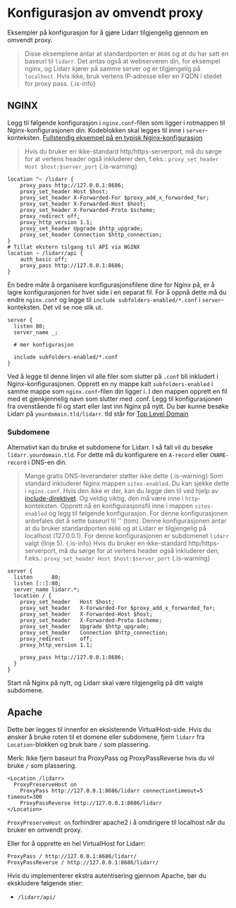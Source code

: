 # Konfigurasjon av omvendt proxy

Eksempler på konfigurasjon for å gjøre Lidarr tilgjengelig gjennom en omvendt proxy.

> Disse eksemplene antar at standardporten er `8686` og at du har satt en baseurl til `lidarr`. Det antas også at webserveren din, for eksempel nginx, og Lidarr kjører på samme server og er tilgjengelig på `localhost`. Hvis ikke, bruk vertens IP-adresse eller en FQDN i stedet for proxy pass.
{.is-info}

## NGINX

Legg til følgende konfigurasjon i `nginx.conf`-filen som ligger i rotmappen til Nginx-konfigurasjonen din. Kodeblokken skal legges til inne i `server`-konteksten. [Fullstendig eksempel på en typisk Nginx-konfigurasjon](https://www.nginx.com/resources/wiki/start/topics/examples/full/)

> Hvis du bruker en ikke-standard http/https-serverport, må du sørge for at vertens header også inkluderer den, f.eks.: `proxy_set_header Host $host:$server_port` {.is-warning}

```nginx
location ^~ /lidarr {
    proxy_pass http://127.0.0.1:8686;
    proxy_set_header Host $host;
    proxy_set_header X-Forwarded-For $proxy_add_x_forwarded_for;
    proxy_set_header X-Forwarded-Host $host;
    proxy_set_header X-Forwarded-Proto $scheme;
    proxy_redirect off;
    proxy_http_version 1.1;
    proxy_set_header Upgrade $http_upgrade;
    proxy_set_header Connection $http_connection;
}
# Tillat ekstern tilgang til API via NGINX
location ~ /lidarr/api {
    auth_basic off;
    proxy_pass http://127.0.0.1:8686;
}
```

En bedre måte å organisere konfigurasjonsfilene dine for Nginx på, er å lagre konfigurasjonen for hver side i en separat fil.
For å oppnå dette må du endre `nginx.conf` og legge til `include subfolders-enabled/*.conf` i `server`-konteksten. Det vil se noe slik ut.

```nginx
server {
  listen 80;
  server_name _;
  
  # mer konfigurasjon
  
  include subfolders-enabled/*.conf
}
```

Ved å legge til denne linjen vil alle filer som slutter på `.conf` bli inkludert i Nginx-konfigurasjonen. Opprett en ny mappe kalt `subfolders-enabled` i samme mappe som `nginx.conf`-filen din ligger i. I den mappen opprett en fil med et gjenkjennelig navn som slutter med .conf. Legg til konfigurasjonen fra ovenstående fil og start eller last inn Nginx på nytt. Du bør kunne besøke Lidarr på `yourdomain.tld/lidarr`. tld står for [Top Level Domain](https://en.wikipedia.org/wiki/List_of_Internet_top-level_domains)

### Subdomene

Alternativt kan du bruke et subdomene for Lidarr. I så fall vil du besøke `lidarr.yourdomain.tld`. For dette må du konfigurere en `A-record` eller `CNAME-record` i DNS-en din.
> Mange gratis DNS-leverandører støtter ikke dette {.is-warning}
Som standard inkluderer Nginx mappen `sites-enabled`. Du kan sjekke dette i `nginx.conf`. Hvis den ikke er der, kan du legge den til ved hjelp av [include-direktivet](http://nginx.org/en/docs/ngx_core_module.html#include). Og veldig viktig, den må være inne i `http`-konteksten. Opprett nå en konfigurasjonsfil inne i mappen `sites-enabled` og legg til følgende konfigurasjon.
> For denne konfigurasjonen anbefales det å sette baseurl til '' (tom). Denne konfigurasjonen antar at du bruker standardporten `8686` og at Lidarr er tilgjengelig på localhost (127.0.0.1). For denne konfigurasjonen er subdomenet `lidarr` valgt (linje 5). {.is-info}
> Hvis du bruker en ikke-standard http/https-serverport, må du sørge for at vertens header også inkluderer den, f.eks.: `proxy_set_header Host $host:$server_port` {.is-warning}

```nginx
server {
  listen      80;
  listen [::]:80;
  server_name lidarr.*;
  location / {
    proxy_set_header   Host $host;
    proxy_set_header   X-Forwarded-For $proxy_add_x_forwarded_for;
    proxy_set_header   X-Forwarded-Host $host;
    proxy_set_header   X-Forwarded-Proto $scheme;
    proxy_set_header   Upgrade $http_upgrade;
    proxy_set_header   Connection $http_connection;
    proxy_redirect     off;
    proxy_http_version 1.1;
    
    proxy_pass http://127.0.0.1:8686;
  }
}
```

Start nå Nginx på nytt, og Lidarr skal være tilgjengelig på ditt valgte subdomene.

## Apache

Dette bør legges til innenfor en eksisterende VirtualHost-side. Hvis du ønsker å bruke roten til et domene eller subdomene, fjern `lidarr` fra `Location`-blokken og bruk bare `/` som plassering.

Merk: Ikke fjern baseurl fra ProxyPass og ProxyPassReverse hvis du vil bruke `/` som plassering.

```none
<Location /lidarr>
  ProxyPreserveHost on
    ProxyPass http://127.0.0.1:8686/lidarr connectiontimeout=5 timeout=300
    ProxyPassReverse http://127.0.0.1:8686/lidarr
</Location>
```

`ProxyPreserveHost on` forhindrer apache2 i å omdirigere til localhost når du bruker en omvendt proxy.

Eller for å opprette en hel VirtualHost for Lidarr:

```none
ProxyPass / http://127.0.0.1:8686/lidarr/
ProxyPassReverse / http://127.0.0.1:8686/lidarr/
```

Hvis du implementerer ekstra autentisering gjennom Apache, bør du ekskludere følgende stier:

- `/lidarr/api/`